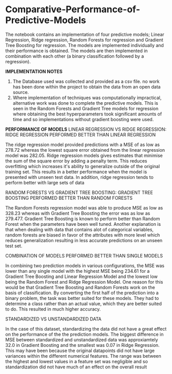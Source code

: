 # Comparative-Performance-of-Predictive-Models

The notebook contains an implementation of four predictive models; Linear Regression, Ridge regression, Random Forests for regression and Gradient Tree Boosting for regression. The models are implemented individually and their performance is obtained. The models are then implemented in combination with each other (a binary classification followed by a regression).

**IMPLEMENTATION NOTES**

1. The Database used was collected and provided as a csv file. no work has been done within the project to obtain the data from an open data source.
2. Where implementation of techniques was computationally impractical, alternative work was done to complete the predictive models. This is seen in the Random Forests and Gradient Tree models for regression where obtaining the best hyperparameters took significant amounts of time and so implementations without gradient boosting were used.

**PERFORMANCE OF MODELS**
LINEAR REGRESSION VS RIDGE REGRESSION: RIDGE REGRESSION PERFORMED BETTER THAN LINEAR REGRESSION

The ridge regression model provided predictions with a MSE of as low as 278.72 whereas the lowest square error obtained from the linear regression model was 282.05. Ridge regression models gives estimates that minimise the sum of the square error by adding a penalty term. This reduces overfitting which increases it's ability to generalize outside of the original training set. This results in a better performance when the model is presented with unseen test data. In addition, ridge regression tends to perform better with large sets of data

RANDOM FORESTS VS GRADIENT TREE BOOSTING: GRADIENT TREE BOOSTING PERFORMED BETTER THAN RANDOM FORESTS

The Random Forests regression model was able to produce MSE as low as 328.23 whereas with Gradient Tree Boosting the error was as low as 279.477. Gradient Tree Boosting is known to perform better than Random Forest when the parameters have been well tuned. Another explanation is that when dealing with data that contains alot of categorical variables, random forests are biased in favor of the attributes with more level which reduces generalization resulting in less accurate predictions on an unseen test set.

COMBINATION OF MODELS PERFORMED BETTER THAN SINGLE MODELS

In combining two prediction models in various configurations, the MSE was lower than any single model with the highest MSE being 234.61 for a Gradient Tree Boosting and Linear Regression Model and the lowest low being the Random Forest and Ridge Regression Model. One reason for this would be that Gradient Tree Boosting and Random Forests work on the basis of classification. By converting the first half of the prediction into a binary problem, the task was better suited for these models. They had to determine a class rather than an actual value, which they are better suited to do. This resulted in much higher accuracy.

STANDARDIZED VS UNSTANDARDIZED DATA

In the case of this dataset, standardizing the data did not have a great effect on the performance of the the prediction models. The biggest difference in MSE between standardized and unstandardized data was approxiamtely 32.0 in Gradient Boosting and the smallest was 0.07 in Ridge Regression. This may have been because the original datapoints did not have large variances within the different numerical features. The range was between the highest and lowest values in a feature set was negligible and so standardization did not have much of an effect on the overall result
